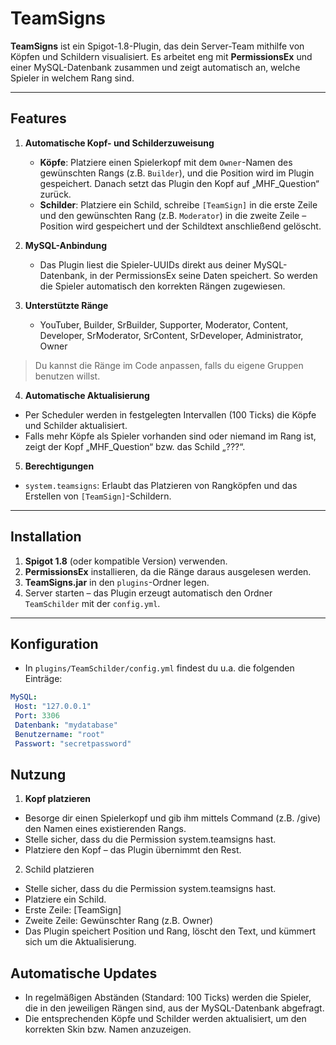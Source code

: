 # TeamSigns

**TeamSigns** ist ein Spigot-1.8-Plugin, das dein Server-Team mithilfe von Köpfen und Schildern visualisiert. Es arbeitet eng mit **PermissionsEx** und einer MySQL-Datenbank zusammen und zeigt automatisch an, welche Spieler in welchem Rang sind.

---

## Features

1. **Automatische Kopf- und Schilderzuweisung**  
   - **Köpfe**: Platziere einen Spielerkopf mit dem `Owner`-Namen des gewünschten Rangs (z.B. `Builder`), und die Position wird im Plugin gespeichert. Danach setzt das Plugin den Kopf auf „MHF_Question“ zurück.  
   - **Schilder**: Platziere ein Schild, schreibe `[TeamSign]` in die erste Zeile und den gewünschten Rang (z.B. `Moderator`) in die zweite Zeile – Position wird gespeichert und der Schildtext anschließend gelöscht.

2. **MySQL-Anbindung**  
   - Das Plugin liest die Spieler-UUIDs direkt aus deiner MySQL-Datenbank, in der PermissionsEx seine Daten speichert. So werden die Spieler automatisch den korrekten Rängen zugewiesen.

3. **Unterstützte Ränge**  
   - YouTuber, Builder, SrBuilder, Supporter, Moderator, Content, Developer, SrModerator, SrContent, SrDeveloper, Administrator, Owner

> Du kannst die Ränge im Code anpassen, falls du eigene Gruppen benutzen willst.

4. **Automatische Aktualisierung**  
- Per Scheduler werden in festgelegten Intervallen (100 Ticks) die Köpfe und Schilder aktualisiert.  
- Falls mehr Köpfe als Spieler vorhanden sind oder niemand im Rang ist, zeigt der Kopf „MHF_Question“ bzw. das Schild „???“.

5. **Berechtigungen**  
- `system.teamsigns`: Erlaubt das Platzieren von Rangköpfen und das Erstellen von `[TeamSign]`-Schildern.

---

## Installation

1. **Spigot 1.8** (oder kompatible Version) verwenden.  
2. **PermissionsEx** installieren, da die Ränge daraus ausgelesen werden.  
3. **TeamSigns.jar** in den `plugins`-Ordner legen.  
4. Server starten – das Plugin erzeugt automatisch den Ordner `TeamSchilder` mit der `config.yml`.

---

## Konfiguration

- In `plugins/TeamSchilder/config.yml` findest du u.a. die folgenden Einträge:
```yaml
MySQL:
 Host: "127.0.0.1"
 Port: 3306
 Datenbank: "mydatabase"
 Benutzername: "root"
 Passwort: "secretpassword"
```

## Nutzung
1. **Kopf platzieren**

- Besorge dir einen Spielerkopf und gib ihm mittels Command (z.B. /give) den Namen eines existierenden Rangs.
- Stelle sicher, dass du die Permission system.teamsigns hast.
- Platziere den Kopf – das Plugin übernimmt den Rest.

2. Schild platzieren

- Stelle sicher, dass du die Permission system.teamsigns hast.
- Platziere ein Schild.
- Erste Zeile: [TeamSign]
- Zweite Zeile: Gewünschter Rang (z.B. Owner)
- Das Plugin speichert Position und Rang, löscht den Text, und kümmert sich um die Aktualisierung.
  
## Automatische Updates

- In regelmäßigen Abständen (Standard: 100 Ticks) werden die Spieler, die in den jeweiligen Rängen sind, aus der MySQL-Datenbank abgefragt.
- Die entsprechenden Köpfe und Schilder werden aktualisiert, um den korrekten Skin bzw. Namen anzuzeigen.
